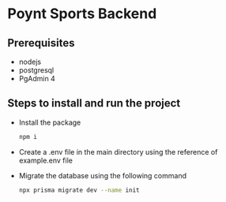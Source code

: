 # Poynt Sports Backend

## Prerequisites
- nodejs
- postgresql
- PgAdmin 4

## Steps to install and run the project
 - Install the package

    ```bash
    npm i
    ```
 - Create a .env file in the main directory using the reference of example.env file
 - Migrate the database using the following command
    ```bash
    npx prisma migrate dev --name init
    ```
    
    
